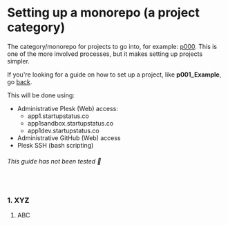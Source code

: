 # Setting up a monorepo (a project category)
The category/monorepo for projects to go into, for example: [p000](https://github.com/ACADEV1/app1_p000). This is one of the more involved processes, but it makes setting up projects simpler.

If you're looking for a guide on how to set up a project, like **p001_Example**, go [back](https://github.com/ACADEV1/.github/blob/dev/docs/onboarding/README.md).

This will be done using:
- Administrative Plesk (Web) access: 
    - app1.startupstatus.co
    - app1sandbox.startupstatus.co
    - app1dev.startupstatus.co
- Administrative GitHub (Web) access
- Plesk SSH (bash scripting)

###### This guide has not been tested 🚧

<br>

### 1. XYZ
1. ABC